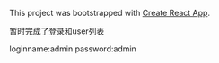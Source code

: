 This project was bootstrapped with [Create React App](https://github.com/facebook/create-react-app).

暂时完成了登录和user列表

loginname:admin   password:admin
